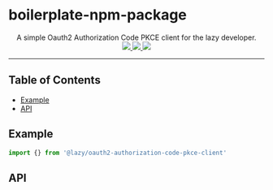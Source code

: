 # **boilerplate-npm-package**

<p align='center'>
  A simple Oauth2 Authorization Code PKCE client for the lazy developer.
  <br>
  <a href='https://www.npmjs.com/package/@lazy/oauth2-authorization-code-pkce-client'>
    <img src="https://img.shields.io/npm/v/@lazy/oauth2-authorization-code-pkce-client?style=flat-square">
  </a>
  <a href='https://bundlephobia.com/package/@lazy/oauth2-authorization-code-pkce-client'>
    <img src="https://img.shields.io/bundlephobia/minzip/@lazy/oauth2-authorization-code-pkce-client?label=minified%20%26%20gzipped&style=flat-square">
  </a>
  <a href='https://github.com/aidant/oauth2-authorization-code-pkce-client/actions/workflows/publish.yml'>
    <img src="https://img.shields.io/github/workflow/status/aidant/oauth2-authorization-code-pkce-client/Publish?style=flat-square">
  </a>
</p>

---

## Table of Contents

- [Example](#example)
- [API](#api)

## Example

```ts
import {} from '@lazy/oauth2-authorization-code-pkce-client'
```

## API
